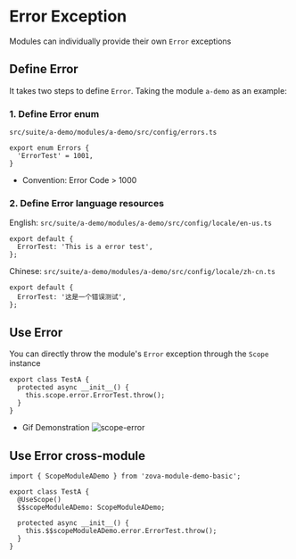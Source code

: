 # Error Exception

Modules can individually provide their own `Error` exceptions

## Define Error

It takes two steps to define `Error`. Taking the module `a-demo` as an example:

### 1. Define Error enum

`src/suite/a-demo/modules/a-demo/src/config/errors.ts`

```typescript{2}
export enum Errors {
  'ErrorTest' = 1001,
}
```

- Convention: Error Code > 1000

### 2. Define Error language resources

English: `src/suite/a-demo/modules/a-demo/src/config/locale/en-us.ts`

```typescript{2}
export default {
  ErrorTest: 'This is a error test',
};
```

Chinese: `src/suite/a-demo/modules/a-demo/src/config/locale/zh-cn.ts`

```typescript{2}
export default {
  ErrorTest: '这是一个错误测试',
};
```

## Use Error

You can directly throw the module's `Error` exception through the `Scope` instance

```typescript{3}
export class TestA {
  protected async __init__() {
    this.scope.error.ErrorTest.throw();
  }
}
```

- Gif Demonstration
  ![scope-error](https://cabloy-1258265067.cos.ap-shanghai.myqcloud.com/image/scope-error.gif)

## Use Error cross-module

```typescript{1,4-5,8}
import { ScopeModuleADemo } from 'zova-module-demo-basic';

export class TestA {
  @UseScope()
  $$scopeModuleADemo: ScopeModuleADemo;

  protected async __init__() {
    this.$$scopeModuleADemo.error.ErrorTest.throw();
  }
}
```
